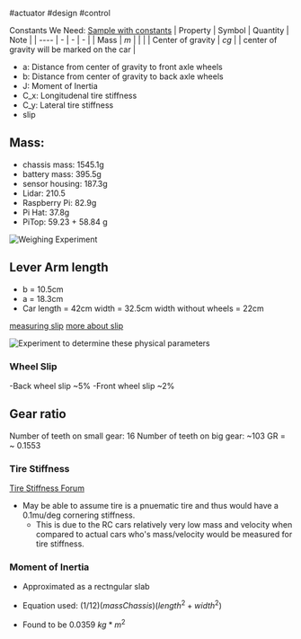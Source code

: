#actuator #design #control 

Constants We Need:
[Sample with constants](https://www.politesi.polimi.it/bitstream/10589/137501/1/Tesi%20Ravizzoli%20Carlo.pdf)
| Property | Symbol | Quantity | Note |
| ---- | - | - | - |
| Mass | $m$ | | |
| Center of gravity | $cg$ | | center of gravity will be marked on the car |
- a: Distance from center of gravity to front axle wheels
- b: Distance from center of gravity to back axle wheels
- J: Moment of Inertia
- C_x: Longitudenal tire stiffness
- C_y: Lateral tire stiffness
- slip

## Mass:
- chassis mass: 1545.1g
- battery mass: 395.5g
- sensor housing: 187.3g
- Lidar: 210.5
- Raspberry Pi: 82.9g
- Pi Hat: 37.8g
- PiTop: 59.23 + 58.84 g

![Weighing Experiment](Weighing_picar.jpg)

## Lever Arm length
- b = 10.5cm
- a = 18.3cm
- Car length = 42cm
 width = 32.5cm
 width without wheels = 22cm

[measuring slip](http://salesmanual.deere.com/sales/salesmanual/en_NA/tractors/2012/feature/ballasting_and_optimizing_performance/7/7r_ballast_wheel_slip.html)
[more about slip](https://en.wikipedia.org/wiki/Slip_(vehicle_dynamics))

![Experiment to determine these physical parameters](Figures/Center_of_gravity.jpg)

### Wheel Slip

-Back wheel slip ~5%
-Front wheel slip ~2%

## Gear ratio
Number of teeth on small gear: 16
Number of teeth on big gear: ~103
GR = ~ 0.1553

### Tire Stiffness

[Tire Stiffness Forum](https://engineering.stackexchange.com/questions/19253/questions-regarding-cornering-stiffness-for-rc-car)
- May be able to assume tire is a pnuematic tire and thus would have a 0.1mu/deg cornering stiffness.
	- This is due to the RC cars relatively very low mass and velocity when compared to actual cars who's mass/velocity would be measured for tire stiffness.

### Moment of Inertia

- Approximated as a rectngular slab

- Equation used: $(1/12)(massChassis)(length^{2}+width^{2})$

- Found to be 0.0359 $kg*m^2$
